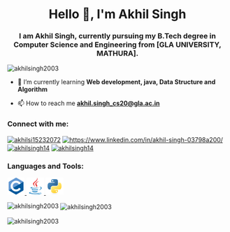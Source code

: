 <h1 align="center">Hello 👋, I'm Akhil Singh</h1>
<h3 align="center">I am Akhil Singh, currently pursuing my B.Tech degree in Computer Science and Engineering from [GLA UNIVERSITY, MATHURA].</h3>

<p align="left"> <img src="https://komarev.com/ghpvc/?username=akhilsingh2003&label=Profile%20views&color=0e75b6&style=flat" alt="akhilsingh2003" /> </p>

- 🌱 I’m currently learning **Web development, java, Data Structure and Algorithm**

- 📫 How to reach me **akhil.singh_cs20@gla.ac.in**

<h3 align="left">Connect with me:</h3>
<p align="left">
<a href="https://twitter.com/akhilsi15232072" target="blank"><img align="center" src="https://raw.githubusercontent.com/rahuldkjain/github-profile-readme-generator/master/src/images/icons/Social/twitter.svg" alt="akhilsi15232072" height="30" width="40" /></a>
<a href="https://linkedin.com/in/https://www.linkedin.com/in/akhil-singh-03798a200/" target="blank"><img align="center" src="https://raw.githubusercontent.com/rahuldkjain/github-profile-readme-generator/master/src/images/icons/Social/linked-in-alt.svg" alt="https://www.linkedin.com/in/akhil-singh-03798a200/" height="30" width="40" /></a>
<a href="https://www.codechef.com/users/akhilsingh14" target="blank"><img align="center" src="https://cdn.jsdelivr.net/npm/simple-icons@3.1.0/icons/codechef.svg" alt="akhilsingh14" height="30" width="40" /></a>
<a href="https://www.hackerrank.com/akhilsingh14" target="blank"><img align="center" src="https://raw.githubusercontent.com/rahuldkjain/github-profile-readme-generator/master/src/images/icons/Social/hackerrank.svg" alt="akhilsingh14" height="30" width="40" /></a>
</p>

<h3 align="left">Languages and Tools:</h3>
<p align="left"> <a href="https://www.cprogramming.com/" target="_blank" rel="noreferrer"> <img src="https://raw.githubusercontent.com/devicons/devicon/master/icons/c/c-original.svg" alt="c" width="40" height="40"/> </a> <a href="https://www.java.com" target="_blank" rel="noreferrer"> <img src="https://raw.githubusercontent.com/devicons/devicon/master/icons/java/java-original.svg" alt="java" width="40" height="40"/> </a> <a href="https://www.python.org" target="_blank" rel="noreferrer"> <img src="https://raw.githubusercontent.com/devicons/devicon/master/icons/python/python-original.svg" alt="python" width="40" height="40"/> </a> </p>

<p><img align="left" src="https://github-readme-stats.vercel.app/api/top-langs?username=akhilsingh2003&show_icons=true&locale=en&layout=compact" alt="akhilsingh2003" /></p>

<p>&nbsp;<img align="center" src="https://github-readme-stats.vercel.app/api?username=akhilsingh2003&show_icons=true&locale=en" alt="akhilsingh2003" /></p>

<p><img align="center" src="https://github-readme-streak-stats.herokuapp.com/?user=akhilsingh2003&" alt="akhilsingh2003" /></p>
